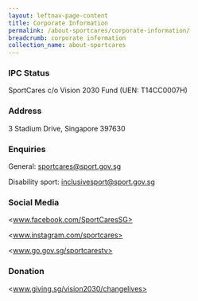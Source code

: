 ```yaml
---
layout: leftnav-page-content
title: Corporate Information
permalink: /about-sportcares/corporate-information/
breadcrumb: corporate information
collection_name: about-sportcares
---
```


### IPC Status
SportCares
c/o Vision 2030 Fund (UEN: T14CC0007H)

### Address
3 Stadium Drive, Singapore 397630

### Enquiries
General:  <sportcares@sport.gov.sg>

Disability sport:  <inclusivesport@sport.gov.sg>

### Social Media

<www.facebook.com/SportCaresSG>

<www.instagram.com/sportcares>

<www.go.gov.sg/sportcarestv>

### Donation
<www.giving.sg/vision2030/changelives>
